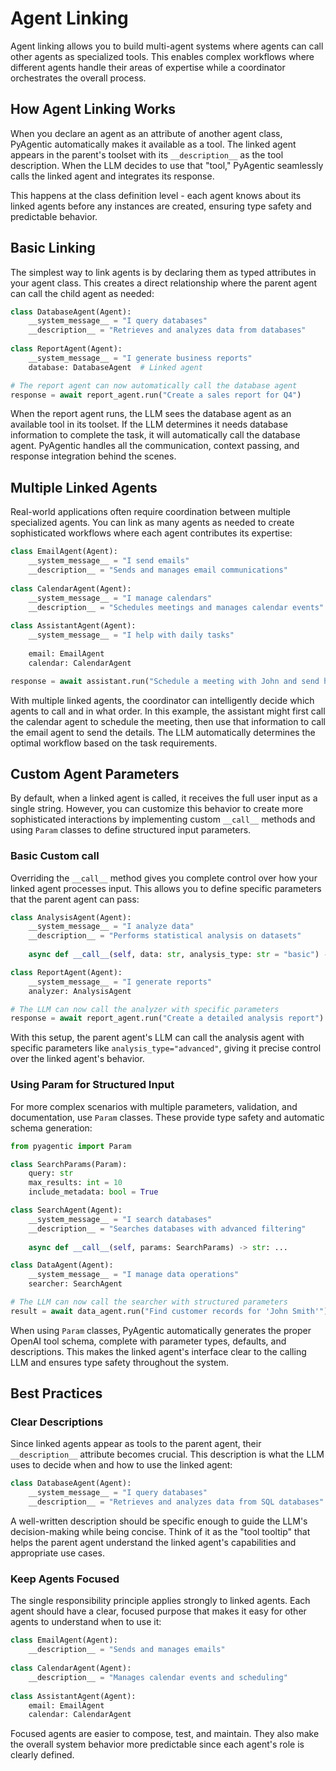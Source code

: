 # Agent Linking

Agent linking allows you to build multi-agent systems where agents can call other agents as specialized tools. This enables complex workflows where different agents handle their areas of expertise while a coordinator orchestrates the overall process.

## How Agent Linking Works

When you declare an agent as an attribute of another agent class, PyAgentic automatically makes it available as a tool. The linked agent appears in the parent's toolset with its `__description__` as the tool description. When the LLM decides to use that "tool," PyAgentic seamlessly calls the linked agent and integrates its response.

This happens at the class definition level - each agent knows about its linked agents before any instances are created, ensuring type safety and predictable behavior.

## Basic Linking

The simplest way to link agents is by declaring them as typed attributes in your agent class. This creates a direct relationship where the parent agent can call the child agent as needed:

```python
class DatabaseAgent(Agent):
    __system_message__ = "I query databases"
    __description__ = "Retrieves and analyzes data from databases"
    
class ReportAgent(Agent):
    __system_message__ = "I generate business reports"
    database: DatabaseAgent  # Linked agent

# The report agent can now automatically call the database agent
response = await report_agent.run("Create a sales report for Q4")
```

When the report agent runs, the LLM sees the database agent as an available tool in its toolset. If the LLM determines it needs database information to complete the task, it will automatically call the database agent. PyAgentic handles all the communication, context passing, and response integration behind the scenes.

## Multiple Linked Agents

Real-world applications often require coordination between multiple specialized agents. You can link as many agents as needed to create sophisticated workflows where each agent contributes its expertise:

```python
class EmailAgent(Agent):
    __system_message__ = "I send emails"
    __description__ = "Sends and manages email communications"
    
class CalendarAgent(Agent):
    __system_message__ = "I manage calendars"
    __description__ = "Schedules meetings and manages calendar events"
    
class AssistantAgent(Agent):
    __system_message__ = "I help with daily tasks"
    
    email: EmailAgent
    calendar: CalendarAgent

response = await assistant.run("Schedule a meeting with John and send him the details")
```

With multiple linked agents, the coordinator can intelligently decide which agents to call and in what order. In this example, the assistant might first call the calendar agent to schedule the meeting, then use that information to call the email agent to send the details. The LLM automatically determines the optimal workflow based on the task requirements.

## Custom Agent Parameters

By default, when a linked agent is called, it receives the full user input as a single string. However, you can customize this behavior to create more sophisticated interactions by implementing custom `__call__` methods and using `Param` classes to define structured input parameters.

### Basic Custom __call__

Overriding the `__call__` method gives you complete control over how your linked agent processes input. This allows you to define specific parameters that the parent agent can pass:

```python
class AnalysisAgent(Agent):
    __system_message__ = "I analyze data"
    __description__ = "Performs statistical analysis on datasets"
    
    async def __call__(self, data: str, analysis_type: str = "basic") -> str: ...

class ReportAgent(Agent):
    __system_message__ = "I generate reports"
    analyzer: AnalysisAgent

# The LLM can now call the analyzer with specific parameters
response = await report_agent.run("Create a detailed analysis report")
```

With this setup, the parent agent's LLM can call the analysis agent with specific parameters like `analysis_type="advanced"`, giving it precise control over the linked agent's behavior.

### Using Param for Structured Input

For more complex scenarios with multiple parameters, validation, and documentation, use `Param` classes. These provide type safety and automatic schema generation:

```python
from pyagentic import Param

class SearchParams(Param):
    query: str
    max_results: int = 10
    include_metadata: bool = True

class SearchAgent(Agent):
    __system_message__ = "I search databases"
    __description__ = "Searches databases with advanced filtering"
    
    async def __call__(self, params: SearchParams) -> str: ...

class DataAgent(Agent):
    __system_message__ = "I manage data operations"
    searcher: SearchAgent

# The LLM can now call the searcher with structured parameters
result = await data_agent.run("Find customer records for 'John Smith'")
```

When using `Param` classes, PyAgentic automatically generates the proper OpenAI tool schema, complete with parameter types, defaults, and descriptions. This makes the linked agent's interface clear to the calling LLM and ensures type safety throughout the system.

## Best Practices

### Clear Descriptions

Since linked agents appear as tools to the parent agent, their `__description__` attribute becomes crucial. This description is what the LLM uses to decide when and how to use the linked agent:

```python
class DatabaseAgent(Agent):
    __system_message__ = "I query databases"
    __description__ = "Retrieves and analyzes data from SQL databases"
```

A well-written description should be specific enough to guide the LLM's decision-making while being concise. Think of it as the "tool tooltip" that helps the parent agent understand the linked agent's capabilities and appropriate use cases.

### Keep Agents Focused

The single responsibility principle applies strongly to linked agents. Each agent should have a clear, focused purpose that makes it easy for other agents to understand when to use it:

```python
class EmailAgent(Agent):
    __description__ = "Sends and manages emails"
    
class CalendarAgent(Agent):
    __description__ = "Manages calendar events and scheduling"
    
class AssistantAgent(Agent):
    email: EmailAgent
    calendar: CalendarAgent
```

Focused agents are easier to compose, test, and maintain. They also make the overall system behavior more predictable since each agent's role is clearly defined.
